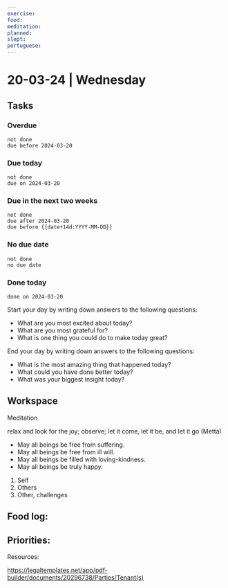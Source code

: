 ```yaml
---
exercise: 
food: 
meditation: 
planned: 
slept: 
portuguese:
---
```


# 20-03-24 | Wednesday

## Tasks
### Overdue
```tasks
not done
due before 2024-03-20
```

### Due today
```tasks
not done
due on 2024-03-20
```

### Due in the next two weeks
```tasks
not done
due after 2024-03-20
due before {{date+14d:YYYY-MM-DD}}
```

### No due date
```tasks
not done
no due date
```

### Done today
```tasks
done on 2024-03-20
```


Start your day by writing down answers to the following questions:

- What are you most excited about today? 
- What are you most grateful for? 
- What is one thing you could do to make today great?  

End your day by writing down answers to the following questions: 

- What is the most amazing thing that happened today? 
- What could you have done better today? 
- What was your biggest insight today?

## Workspace

Meditation 

relax and look for the joy; observe; let it come, let it be, and let it go
(Metta)
-   May all beings be free from suffering.
-   May all beings be free from ill will.
-   May all beings be filled with loving-kindness.
-   May all beings be truly happy.

1. Self
2. Others
3. Other, challenges

Food log:
- 

Priorities:
- 

Resources:

https://legaltemplates.net/app/pdf-builder/documents/20296738/Parties/Tenant(s)